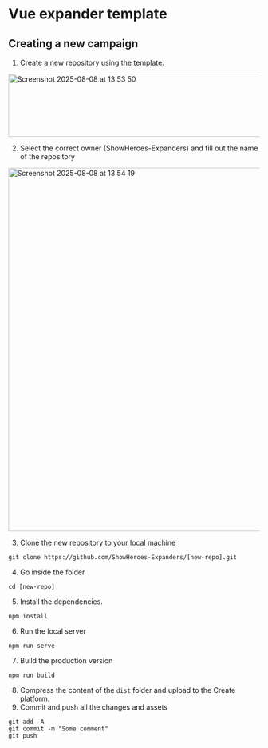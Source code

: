 # Vue expander template

## Creating a new campaign
1. Create a new repository using the template.
<img width="1234" height="126" alt="Screenshot 2025-08-08 at 13 53 50" src="https://github.com/user-attachments/assets/43ffe048-9ee7-43dc-9315-a8f73567fbc3" />

2. Select the correct owner (ShowHeroes-Expanders) and fill out the name of the repository
<img width="778" height="727" alt="Screenshot 2025-08-08 at 13 54 19" src="https://github.com/user-attachments/assets/1019002d-ea7a-41e5-b270-3d7aa4cd82f3" />

3. Clone the new repository to your local machine
```
git clone https://github.com/ShowHeroes-Expanders/[new-repo].git
```
4. Go inside the folder
```
cd [new-repo]
```
5. Install the dependencies.
```
npm install
```
6. Run the local server
```
npm run serve
```
7. Build the production version
```
npm run build
```
8. Compress the content of the `dist` folder and upload to the Create platform.
9. Commit and push all the changes and assets
```
git add -A
git commit -m "Some comment"
git push
```
